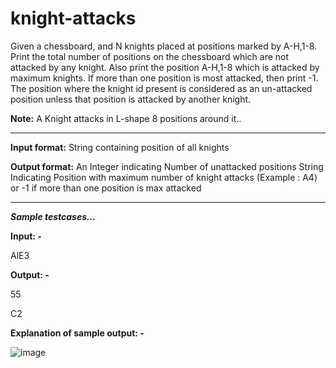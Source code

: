 # knight-attacks
Given a chessboard, and N knights placed at positions marked by A-H,1-8. Print the total number of positions on the chessboard which are not attacked by any knight. Also print the position A-H,1-8 which is attacked by maximum knights. If more than one position is most attacked, then print -1. The position where the knight id present is considered as an un-attacked position unless that position is attacked by another knight.

**Note:** A Knight attacks in L-shape 8 positions around it..
<hr>

**Input format:** String containing position of all knights

**Output format:** An Integer indicating Number of unattacked positions String Indicating Position with maximum number of knight attacks (Example : A4) or -1 if more than one position is max attacked

<hr>

_**Sample testcases...**_

**Input: -**

AlE3

**Output: -**

55

C2

**Explanation of sample output: -**

![image](https://user-images.githubusercontent.com/66989734/121777759-57f11780-cbb1-11eb-83ca-55d15fc5cf34.png)
